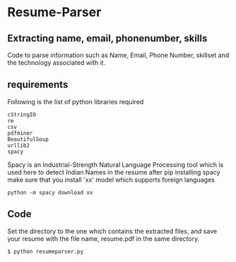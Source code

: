 # Resume-Parser

## Extracting name, email, phonenumber, skills

Code to parse information such as Name, Email, Phone Number, skillset and the technology associated with it.


## requirements
Following is the list of python libraries required

    cStringIO
    re
    csv
    pdfminer
    BeautifulSoup
    urllib2
    spacy

Spacy is an Industrial-Strength Natural Language Processing tool which is used here to detect Indian Names in the resume after pip installing spacy make sure that you install 'xx' model which supports foreign languages

    python -m spacy download xx
    

## Code

Set the directory to the one which contains the extracted files, and save your resume with the file name, resume.pdf in the same directory. 

    $ python resumeparser.py


